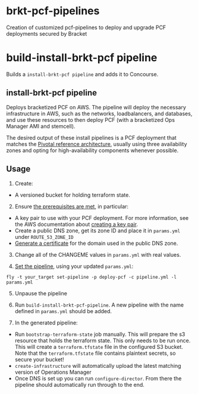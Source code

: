 # brkt-pcf-pipelines
Creation of customized pcf-pipelines to deploy and upgrade PCF deployments secured by Bracket

# build-install-brkt-pcf pipeline

Builds a `install-brkt-pcf pipeline` and adds it to Concourse.

## install-brkt-pcf pipeline

Deploys bracketized PCF on AWS. The pipeline will deploy the necessary infrastructure in AWS, such as the networks, loadbalancers, and databases, and use these resources to then deploy PCF (with a bracketized Ops Manager AMI and stemcell).

The desired output of these install pipelines is a PCF deployment that matches the [Pivotal reference architecture](http://docs.pivotal.io/pivotalcf/refarch), usually using three availability zones and opting for high-availability components whenever possible.

## Usage
1. Create:
* A versioned bucket for holding terraform state.

2. Ensure [the prerequisites are met](https://docs.pivotal.io/pivotalcf/1-12/customizing/aws.html#prerequisities), in particular:

* A key pair to use with your PCF deployment. For more information, see the AWS documentation about [creating a key pair](http://docs.aws.amazon.com/AWSCloudFormation/latest/UserGuide/cfn-console-create-keypair.html).
* Create a public DNS zone, get its zone ID and place it in `params.yml` under `ROUTE_53_ZONE_ID`
* [Generate a certificate](http://docs.aws.amazon.com/elasticloadbalancing/latest/classic/ssl-server-cert.html#create-cert) for the domain used in the public DNS zone.

3. Change all of the CHANGEME values in `params.yml` with real values.

4. [Set the pipeline](http://concourse.ci/single-page.html#fly-set-pipeline), using your updated `params.yml`:
  ```
  fly -t your_target set-pipeline -p deploy-pcf -c pipeline.yml -l params.yml
  ```

5. Unpause the pipeline

6. Run `build-install-brkt-pcf-pipeline`. A new pipeline with the name defined in `params.yml` should be added.

7. In the generated pipeline:
* Run `bootstrap-terraform-state` job manually. This will prepare the s3 resource that holds the terraform state. This only needs to be run once. This will create a `terraform.tfstate` file in the configured S3 bucket. Note that the `terraform.tfstate` file contains plaintext secrets, so secure your bucket!
* `create-infrastructure` will automatically upload the latest matching version of Operations Manager
* Once DNS is set up you can run `configure-director`. From there the pipeline should automatically run through to the end.

